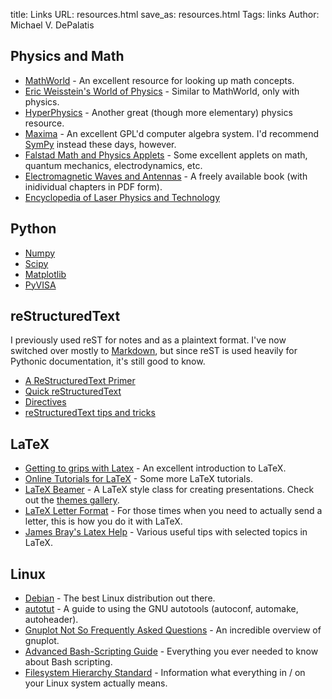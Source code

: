 title: Links
URL: resources.html
save_as: resources.html
Tags: links
Author: Michael V. DePalatis

Physics and Math
----------------

* [MathWorld][] - An excellent resource for looking up math concepts.
* [Eric Weisstein's World of Physics][Physics World] - Similar to
  MathWorld, only with physics.
* [HyperPhysics][] - Another great (though more elementary) physics
  resource.
* [Maxima][] - An excellent GPL'd computer algebra system. I'd
  recommend [SymPy][] instead these days, however.
* [Falstad Math and Physics Applets][Falstad] - Some excellent applets
  on math, quantum mechanics, electrodynamics, etc.
* [Electromagnetic Waves and Antennas][Orfanidi] - A freely available
  book (with inidividual chapters in PDF form).
* [Encyclopedia of Laser Physics and Technology][RPELPT]
  
[MathWorld]: http://mathworld.wolfram.com
[Physics World]: http://scienceworld.wolfram.com/physics
[HyperPhysics]: http://hyperphysics.phy-astr.gsu.edu/hbase
[Maxima]: http://maxima.sourceforge.net/
[SymPy]: http://sympy.org/
[Falstad]: http://www.falstad.com/mathphysics.html
[Orfanidi]: http://www.ece.rutgers.edu/~orfanidi/ewa/
[RPELPT]: http://www.rp-photonics.com/encyclopedia.html

Python
------

* [Numpy](http://www.numpy.org)
* [Scipy](http://www.scipy.org/)
* [Matplotlib](http://matplotlib.org/)
* [PyVISA](http://pyvisa.sourceforge.net/)

reStructuredText
----------------

I previously used reST for notes and as a plaintext format. I've now
switched over mostly to [Markdown][markdown], but since reST is used
heavily for Pythonic documentation, it's still good to know.

* [A ReStructuredText Primer][rst primer]
* [Quick reStructuredText][quick rst]
* [Directives][rst directives]
* [reStructuredText tips and tricks][rst tips]

[markdown]: http://daringfireball.net/projects/markdown/
[rst primer]: http://docutils.sourceforge.net/docs/user/rst/quickstart.html
[quick rst]: http://docutils.sourceforge.net/docs/user/rst/quickref.html
[rst directives]: http://docutils.sourceforge.net/docs/ref/rst/directives.html
[rst tips]: http://www.programmerq.net/rsttricks.html

LaTeX
-----

* [Getting to grips with Latex][latex1] - An excellent introduction to
  LaTeX.
* [Online Tutorials for LaTeX][latex2] - Some more LaTeX tutorials.
* [LaTeX Beamer][latex3] - A LaTeX style class for creating
  presentations. Check out the [themes gallery](/beamerthemes).
* [LaTeX Letter Format][latex4] - For those times when you need to
  actually send a letter, this is how you do it with LaTeX.
* [James Bray's Latex Help][latex5] - Various useful tips with
  selected topics in LaTeX.

[latex1]: http://www.andy-roberts.net/misc/latex/
[latex2]: http://www.tug.org.in/tutorials.html
[latex3]: https://bitbucket.org/rivanvx/beamer/wiki/Home
[latex4]: http://www.personal.ceu.hu/tex/letters.htm
[latex5]: http://www.biochem.ucl.ac.uk/~james/latex/

Linux
-----

* [Debian][] - The best Linux distribution out there.
* [autotut][] - A guide to using the GNU autotools (autoconf,
  automake, autoheader).
* [Gnuplot Not So Frequently Asked Questions][gpnfaq] - An incredible
  overview of gnuplot.
* [Advanced Bash-Scripting Guide][bash] - Everything you ever needed
  to know about Bash scripting.
* [Filesystem Hierarchy Standard][fhs] - Information what everything
  in / on your Linux system actually means.

[Debian]: http://www.debian.org
[autotut]: http://seul.org/docs/autotut/
[gpnfaq]: http://t16web.lanl.gov/Kawano/gnuplot/index-e.html
[bash]: http://www.tldp.org/LDP/abs/html
[fhs]: http://www.pathname.com/fhs/pub/fhs-2.3.html
